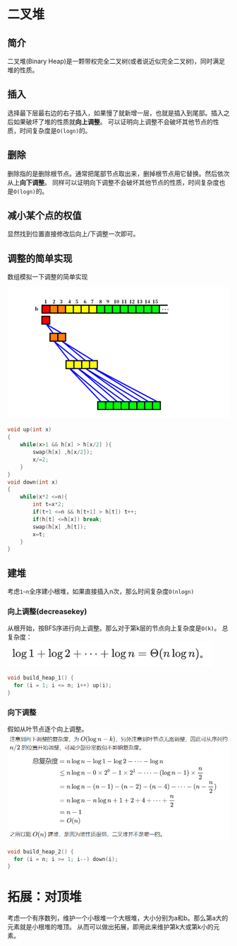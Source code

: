<!--
 * @Autor: violet apricity (zpx)
 * @Date: 2021-08-17 15:49:52
 * @LastEditors: violet apricity (zpx)
 * @LastEditTime: 2021-08-22 14:09:19
 * @FilePath: \apricitye:\桌面\ACM\数据结构\堆\二叉堆\二叉堆.md
 * @Description: Violet acm && Apricity:/ The warmth of the sun in the winter /
-->

# 二叉堆

## 简介

二叉堆(Binary Heap)是一颗带权完全二叉树(或者说近似完全二叉树)，同时满足堆的性质。

## 插入

选择最下层最右边的右子插入，如果慢了就新增一层，也就是插入到尾部。插入之后如果破坏了堆的性质就**向上调整**。
可以证明向上调整不会破坏其他节点的性质，时间复杂度是```O(logn)```的。

## 删除

删除指的是删除根节点。通常把尾部节点取出来，删掉根节点用它替换。然后依次从上**向下调整**。
同样可以证明向下调整不会破坏其他节点的性质，时间复杂度也是```O(logn)```的。

## 减小某个点的权值

显然找到位置直接修改后向上/下调整一次即可。

## 调整的简单实现

数组模拟一下调整的简单实现

![二叉堆](./assets/二叉堆.png)

```c++
void up(int x)
{
    while(x>1 && h[x] > h[x/2] ){
        swap(h[x] ,h[x/2]);
        x/=2;
    }
}
void down(int x)
{
    while(x*2 <=n){
        int t=x*2;
        if(t+1 <=n && h[t+1] > h[t]) t++;
        if(h[t] <=h[x]) break;
        swap(h[x] ,h[t]);
        x=t;
    }
}
```

## 建堆

考虑```1~n```全序建小根堆，如果直接插入n次，那么时间复杂度```O(nlogn)```

### 向上调整(decreasekey)

从根开始，按BFS序进行向上调整。那么对于第k层的节点向上复杂度是```O(k)```。
总复杂度：
![向上复杂度](./assets/向上复杂度.png)

```c++
void build_heap_1() {
  for (i = 1; i <= n; i++) up(i);
}
```

### 向下调整

假如从叶节点逐个向上调整。
![向下建堆](./assets/向下建堆.png)

```c++
void build_heap_2() {
  for (i = n; i >= 1; i--) down(i);
}
```

# 拓展：对顶堆

考虑一个有序数列，维护一个小根堆一个大根堆，大小分别为a和b。那么第a大的元素就是小根堆的堆顶。
从而可以做出拓展，即用此来维护第k大或第k小的元素。
